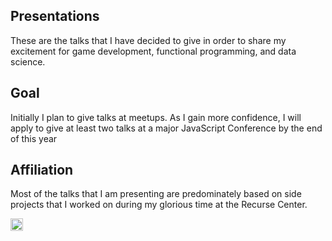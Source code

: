 ## Presentations

These are the talks that I have decided to give in order to share my excitement for game development, functional programming, and data science.

## Goal

Initially I plan to give talks at meetups. As I gain more confidence, I will apply to give at least two talks at a major JavaScript Conference by the end of this year

## Affiliation

Most of the talks that I am presenting are predominately based on side projects that I worked on during my glorious time at the Recurse Center.

<a href='http://www.recurse.com' title='Made with love at the Recurse Center'><img src='https://cloud.githubusercontent.com/assets/2883345/11325206/336ea5f4-9150-11e5-9e90-d86ad31993d8.png' height='20px'/></a>
